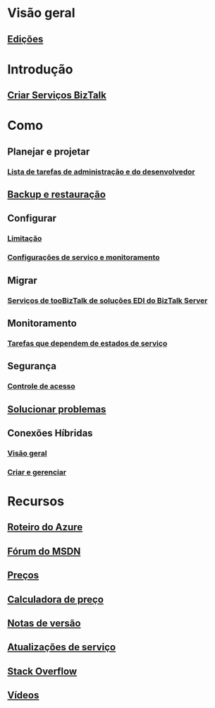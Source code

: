 # Visão geral
## [Edições](biztalk-editions-feature-chart.md)

# Introdução
## [Criar Serviços BizTalk](biztalk-provision-services.md)

# Como
## Planejar e projetar
### [Lista de tarefas de administração e do desenvolvedor](biztalk-services-administration-and-development-task-list.md)
## [Backup e restauração](biztalk-backup-restore.md)
## Configurar
### [Limitação](biztalk-throttling-thresholds.md)
### [Configurações de serviço e monitoramento](biztalk-dashboard-monitor-scale-tabs.md)
## Migrar
### [Serviços de tooBizTalk de soluções EDI do BizTalk Server](biztalk-migrating-to-edi-guide.md)
## Monitoramento
### [Tarefas que dependem de estados de serviço](biztalk-service-state-chart.md)
## Segurança
### [Controle de acesso](biztalk-issuer-name-issuer-key.md)
## [Solucionar problemas](biztalk-troubleshoot-using-ops-logs.md)
## Conexões Híbridas
### [Visão geral](integration-hybrid-connection-overview.md)
### [Criar e gerenciar](integration-hybrid-connection-create-manage.md)

# Recursos
## [Roteiro do Azure](https://azure.microsoft.com/roadmap/)
## [Fórum do MSDN](https://social.msdn.microsoft.com/Forums/en-US/home?forum=azurebiztalksvcs)
## [Preços](https://azure.microsoft.com/pricing/details/biztalk-services/)
## [Calculadora de preço](https://azure.microsoft.com/pricing/calculator/)
## [Notas de versão](biztalk-release-notes.md)
## [Atualizações de serviço](https://azure.microsoft.com/updates/?product=biztalk-services)
## [Stack Overflow](http://stackoverflow.com/questions/tagged/biztalk-services)
## [Vídeos](https://azure.microsoft.com/documentation/videos/index/?services=biztalk-services)
